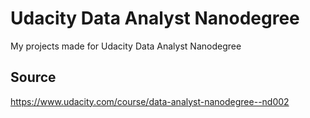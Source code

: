 # Udacity Data Analyst Nanodegree
 My projects made for Udacity Data Analyst Nanodegree

## Source
https://www.udacity.com/course/data-analyst-nanodegree--nd002

